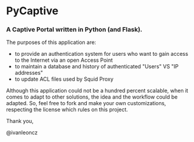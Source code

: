 # PyCaptive

### A Captive Portal written in Python (and Flask).

The purposes of this application are:

- to provide an authentication system for users who want to gain access to the Internet via an open Access Point
- to maintain a database and history of authenticated "Users" VS "IP addresses"
- to update ACL files used by Squid Proxy

Although this application could not be a hundred percent scalable, when it comes to adapt to other solutions, the idea and the workflow could be adapted. So, feel free to fork and make your own customizations, respecting the license which rules on this project.


Thank you,

@ivanleoncz
